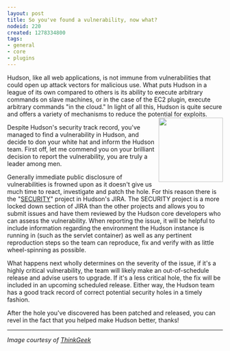 ```yaml
---
layout: post
title: So you've found a vulnerability, now what?
nodeid: 220
created: 1278334800
tags:
- general
- core
- plugins
---
```

Hudson, like all web applications, is not immune from vulnerabilities that could open up attack vectors for malicious use. What puts Hudson in a league of its own compared to others is its ability to execute arbitrary commands on slave machines, or in the case of the EC2 plugin, execute arbitrary commands "in the cloud." In light of all this, Hudson is quite secure and offers a variety of mechanisms to reduce the potential for exploits. <img src="http://www.thinkgeek.com/images/products/zoom/hacker-hat.jpg" width="150" align="right"/>


Despite Hudson's security track record, you've managed to find a vulnerability in Hudson, and decide to don your white hat and inform the Hudson team. First off, let me commend you on your brilliant decision to report the vulnerability, you are truly a leader among men. 

Generally immediate public disclosure of vulnerabilities is frowned upon as it doesn't give us much time to react, investigate and patch the hole. For this reason there is the "[SECURITY](http://issues.hudson-ci.org/browse/SECURITY)" project in Hudson's JIRA. The SECURITY project is a more locked down section of JIRA than the other projects and allows you to submit issues and have them reviewed by the Hudson core developers who can assess the vulnerability. When reporting the issue, it will be helpful to include information regarding the environment the Hudson instance is running in (such as the servlet container) as well as any pertinent reproduction steps so the team can reproduce, fix and verify with as little wheel-spinning as possible.


What happens next wholly determines on the severity of the issue, if it's a highly critical vulnerability, the team will likely make an out-of-schedule release and advise users to upgrade. If it's a less critical hole, the fix will be included in an upcoming scheduled release. Either way, the Hudson team has a good track record of correct potential security holes in a timely fashion.

After the hole you've discovered has been patched and released, you can revel in the fact that you helped make Hudson better, thanks!

----

*Image courtesy of [ThinkGeek](http://www.thinkgeek.com/tshirts-apparel/hats-ties/6345/)*
